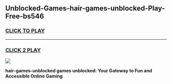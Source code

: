 
## Unblocked-Games-hair-games-unblocked-Play-Free-bs546
<h3>
<a href="https://premium76.site?title=hair-games-unblocked&ref=15A">CLICK TO PLAY</a></h3>
<hr>

<h3>
<a href="https://premium76.site?title=hair-games-unblocked&ref=15A">CLICK 2 PLAY</a>
  
</h3>

<a href="https://premium76.site?title=hair-games-unblocked&ref=15A"><img src="https://clearcache.store/games.png"></a>


**hair-games-unblocked games unblocked: Your Gateway to Fun and Accessible Online Gaming**
